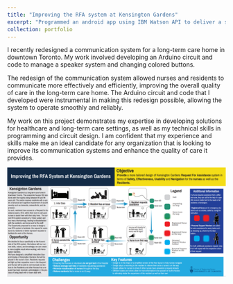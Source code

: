```yaml
---
title: "Improving the RFA system at Kensington Gardens"
excerpt: "Programmed an android app using IBM Watson API to deliver a satisfying user experience for connecting top applicants with top companies.<br/><img src='/images/p2.png' height='300' width='500' >"
collection: portfolio
---
```


I recently redesigned a communication system for a long-term care home in downtown Toronto. My work involved developing an Arduino circuit and code to manage a speaker system and changing colored buttons.

The redesign of the communication system allowed nurses and residents to communicate more effectively and efficiently, improving the overall quality of care in the long-term care home. The Arduino circuit and code that I developed were instrumental in making this redesign possible, allowing the system to operate smoothly and reliably.

My work on this project demonstrates my expertise in developing solutions for healthcare and long-term care settings, as well as my technical skills in programming and circuit design. I am confident that my experience and skills make me an ideal candidate for any organization that is looking to improve its communication systems and enhance the quality of care it provides.

<p align="center">
<img src='/images/p2.png' />
</p>

